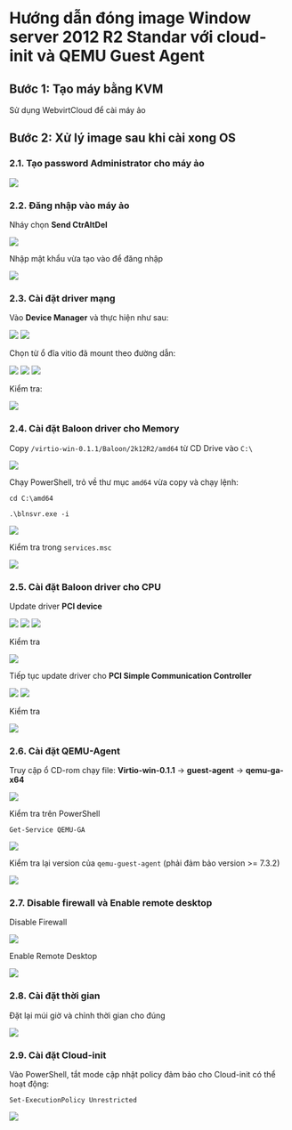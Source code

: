 # Hướng dẫn đóng image Window server 2012 R2 Standar với cloud-init và QEMU Guest Agent 

## Bước 1: Tạo máy bằng KVM
Sử dụng WebvirtCloud để cài máy ảo

## Bước 2: Xử lý image sau khi cài xong OS
### 2.1. Tạo password Administrator cho máy ảo
<img src="..\images\Screenshot_45.png">

### 2.2. Đăng nhập vào máy ảo
Nháy chọn **Send CtrAltDel**

<img src="..\images\Screenshot_46.png">

Nhập mật khẩu vừa tạo vào để đăng nhập

<img src="..\images\Screenshot_47.png">

### 2.3. Cài đặt driver mạng
Vào **Device Manager** và thực hiện như sau:

<img src="..\images\Screenshot_48.png">

<img src="..\images\Screenshot_49.png">

Chọn từ ổ đĩa vitio đã mount theo đường dẫn:

<img src="..\images\Screenshot_50.png">

<img src="..\images\Screenshot_51.png">

<img src="..\images\Screenshot_52.png">

Kiểm tra:

<img src="..\images\Screenshot_53.png">

### 2.4. Cài đặt Baloon driver cho Memory
Copy `/virtio-win-0.1.1/Baloon/2k12R2/amd64` từ CD Drive vào `C:\`

<img src="..\images\Screenshot_54.png">

Chạy PowerShell, trỏ về thư mục `amd64` vừa copy và chạy lệnh:
```
cd C:\amd64

.\blnsvr.exe -i
```

<img src="..\images\Screenshot_55.png">

Kiểm tra trong `services.msc`

<img src="..\images\Screenshot_56.png">

### 2.5. Cài đặt Baloon driver cho CPU
Update driver **PCI device**

<img src="..\images\Screenshot_57.png">

<img src="..\images\Screenshot_58.png">

<img src="..\images\Screenshot_59.png">

Kiểm tra

<img src="..\images\Screenshot_60.png">

Tiếp tục update driver cho **PCI Simple Communication Controller**

<img src="..\images\Screenshot_61.png">

<img src="..\images\Screenshot_62.png">

Kiểm tra 

<img src="..\images\Screenshot_63.png">

### 2.6. Cài đặt QEMU-Agent
Truy cập ổ CD-rom chạy file: **Virtio-win-0.1.1** -> **guest-agent** -> **qemu-ga-x64**

<img src="..\images\Screenshot_64.png">

Kiểm tra trên PowerShell
```
Get-Service QEMU-GA
```

<img src="..\images\Screenshot_65.png">

Kiểm tra lại version của `qemu-guest-agent` (phải đảm bảo version >= 7.3.2)

<img src="..\images\Screenshot_66.png">

### 2.7. Disable firewall và Enable remote desktop
Disable Firewall

<img src="..\images\Screenshot_67.png">

Enable Remote Desktop

<img src="..\images\Screenshot_68.png">


### 2.8. Cài đặt thời gian
Đặt lại múi giờ và chỉnh thời gian cho đúng

<img src="..\images\Screenshot_69.png">

### 2.9. Cài đặt Cloud-init
Vào PowerShell, tắt mode cập nhật policy đảm bảo cho Cloud-init có thể hoạt động:
```
Set-ExecutionPolicy Unrestricted
```

<img src="..\images\Screenshot_70.png">

